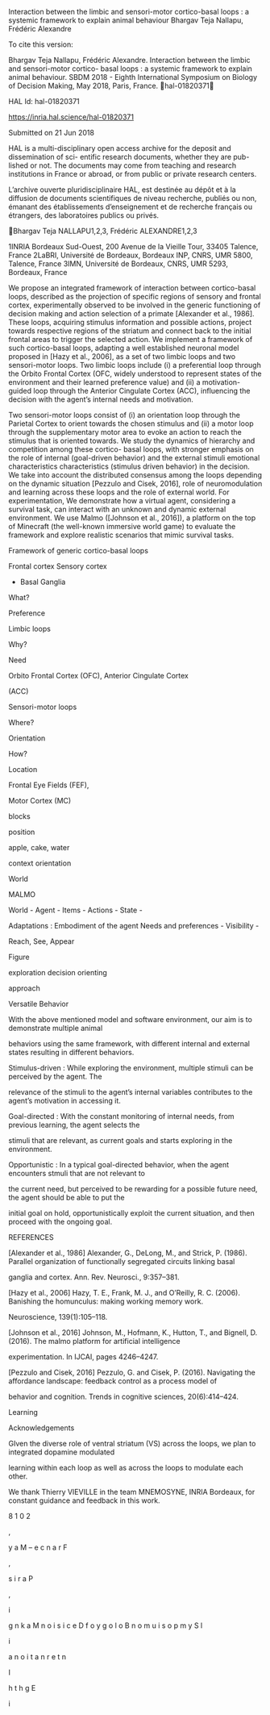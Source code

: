 Interaction between the limbic and sensori-motor
cortico-basal loops : a systemic framework to explain
animal behaviour
Bhargav Teja Nallapu, Frédéric Alexandre

To cite this version:

Bhargav Teja Nallapu, Frédéric Alexandre. Interaction between the limbic and sensori-motor cortico-
basal loops : a systemic framework to explain animal behaviour. SBDM 2018 - Eighth International
Symposium on Biology of Decision Making, May 2018, Paris, France. ￿hal-01820371￿

HAL Id: hal-01820371

https://inria.hal.science/hal-01820371

Submitted on 21 Jun 2018

HAL is a multi-disciplinary open access
archive for the deposit and dissemination of sci-
entific research documents, whether they are pub-
lished or not. The documents may come from
teaching and research institutions in France or
abroad, or from public or private research centers.

L’archive ouverte pluridisciplinaire HAL, est
destinée au dépôt et à la diffusion de documents
scientifiques de niveau recherche, publiés ou non,
émanant des établissements d’enseignement et de
recherche français ou étrangers, des laboratoires
publics ou privés.

Bhargav Teja NALLAPU1,2,3, Frédéric ALEXANDRE1,2,3

1INRIA Bordeaux Sud-Ouest, 200 Avenue de la Vieille Tour, 33405 Talence, France
2LaBRI, Université de Bordeaux, Bordeaux INP, CNRS, UMR 5800, Talence, France
3IMN, Université de Bordeaux, CNRS, UMR 5293, Bordeaux, France

We propose an integrated framework of interaction between cortico-basal 
loops, described as the projection of specific regions of sensory and frontal 
cortex, experimentally observed to be involved in the generic functioning of 
decision making and action selection of a primate [Alexander et al., 1986]. These 
loops, acquiring stimulus information and possible actions, project towards 
respective regions of the striatum and connect back to the initial frontal areas to 
trigger the selected action. We implement a framework of such cortico-basal 
loops, adapting a well established neuronal model proposed in [Hazy et al., 
2006], as a set of two limbic loops and two sensori-motor loops. Two limbic 
loops include (i) a preferential loop through the Orbito Frontal Cortex (OFC, 
widely understood to represent states of the environment and their learned 
preference value) and (ii) a motivation-guided loop through the Anterior 
Cingulate Cortex (ACC), influencing the decision with the agent’s internal needs 
and motivation.

Two sensori-motor loops consist of (i) an orientation loop through the Parietal 
Cortex to orient towards the chosen stimulus and (ii) a motor loop through the 
supplementary motor area to evoke an action to reach the stimulus that is 
oriented towards. We study the dynamics of hierarchy and competition among 
these cortico- basal loops, with stronger emphasis on the role of internal 
(goal-driven behavior) and the external stimuli 
emotional characteristics 
characteristics (stimulus driven behavior) in the decision. We take into account 
the distributed consensus among the loops depending on the dynamic situation 
[Pezzulo and Cisek, 2016], role of neuromodulation and learning across these 
loops and the role of external world. For experimentation, We demonstrate how 
a virtual agent, considering a survival task, can interact with an unknown and 
dynamic external environment. We use Malmo ([Johnson et al., 2016]), a 
platform on the top of Minecraft (the well-known immersive world game) to 
evaluate the framework and explore realistic scenarios that mimic survival tasks.

Framework of generic cortico-basal loops

Frontal cortex
Sensory cortex

- Basal Ganglia

What?

Preference

Limbic loops

Why? 

Need

Orbito Frontal Cortex (OFC), Anterior Cingulate Cortex 

(ACC)

Sensori-motor loops

Where? 

Orientation

How?

Location

Frontal Eye Fields (FEF),

Motor Cortex (MC)

blocks

position 

apple, cake, water 

context
orientation

World

MALMO

World - 
Agent - 
Items - 
Actions - 
State - 

Adaptations : Embodiment of the agent
Needs and preferences - 
Visibility - 

Reach, See, Appear 

Figure

exploration
decision
orienting

approach

Versatile Behavior

With the above mentioned model and software environment, our aim is to demonstrate multiple animal 

behaviors using the same framework, with different internal and external states resulting in different behaviors.

Stimulus-driven : While exploring the environment, multiple stimuli can be perceived by the agent. The 

relevance of the stimuli to the agent’s internal variables contributes to the agent’s motivation in accessing it.

Goal-directed : With the constant monitoring of internal needs, from previous learning, the agent selects the 

stimuli that are relevant, as current goals and starts exploring in the environment.

Opportunistic : In a typical goal-directed behavior, when the agent encounters stmuli that are not relevant to 

the current need, but perceived to be rewarding for a possible future need, the agent should be able to put the 

initial goal on hold, opportunistically exploit the current situation, and then proceed with the ongoing goal.

REFERENCES

[Alexander et al., 1986] Alexander, G., DeLong, M., and Strick, P. (1986). Parallel organization of functionally segregated circuits linking basal 

ganglia and cortex. Ann. Rev. Neurosci., 9:357–381.

[Hazy et al., 2006] Hazy, T. E., Frank, M. J., and O’Reilly, R. C. (2006). Banishing the homunculus: making working memory work. 

Neuroscience, 139(1):105–118.

[Johnson et al., 2016] Johnson, M., Hofmann, K., Hutton, T., and Bignell, D. (2016). The malmo platform for artificial intelligence 

experimentation. In IJCAI, pages 4246–4247.

[Pezzulo and Cisek, 2016] Pezzulo, G. and Cisek, P. (2016). Navigating the affordance landscape: feedback control as a process model of 

behavior and cognition. Trends in cognitive sciences, 20(6):414–424.

Learning

Acknowledgements

GIven the diverse role of ventral striatum (VS) across the loops, we plan to integrated dopamine modulated 

learning within each loop as well as across the loops to modulate each other.

We thank Thierry VIEVILLE in the team MNEMOSYNE, INRIA Bordeaux, for constant guidance and feedback in this work. 

8
1
0
2

,

y
a
M
–
e
c
n
a
r
F

,

s
i
r
a
P

,

i

g
n
k
a
M
n
o
i
s
i
c
e
D
f
o
y
g
o
l
o
B
n
o
m
u
i
s
o
p
m
y
S
l

i

a
n
o
i
t
a
n
r
e
t
n

I

h
t
h
g
E

i

 
 
 
 
 
 
 
 
 
 
 
 
 
